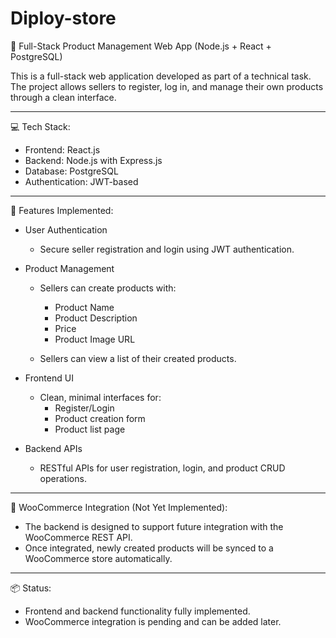 # Diploy-store

🛒 Full-Stack Product Management Web App (Node.js + React + PostgreSQL)

This is a full-stack web application developed as part of a technical task. The project allows sellers to register, log in, and manage their own products through a clean interface.

---

💻 Tech Stack:

* Frontend: React.js
* Backend: Node.js with Express.js
* Database: PostgreSQL
* Authentication: JWT-based

---

🔧 Features Implemented:

- User Authentication
  * Secure seller registration and login using JWT authentication.

- Product Management

  * Sellers can create products with:
    * Product Name
    * Product Description
    * Price
    * Product Image URL
      
  * Sellers can view a list of their created products.

- Frontend UI

  * Clean, minimal interfaces for:
    * Register/Login
    * Product creation form
    * Product list page

- Backend APIs
  * RESTful APIs for user registration, login, and product CRUD operations.

---

🚧 WooCommerce Integration (Not Yet Implemented):

* The backend is designed to support future integration with the WooCommerce REST API.
* Once integrated, newly created products will be synced to a WooCommerce store automatically.

---

📦 Status:

* Frontend and backend functionality fully implemented.
* WooCommerce integration is pending and can be added later.




